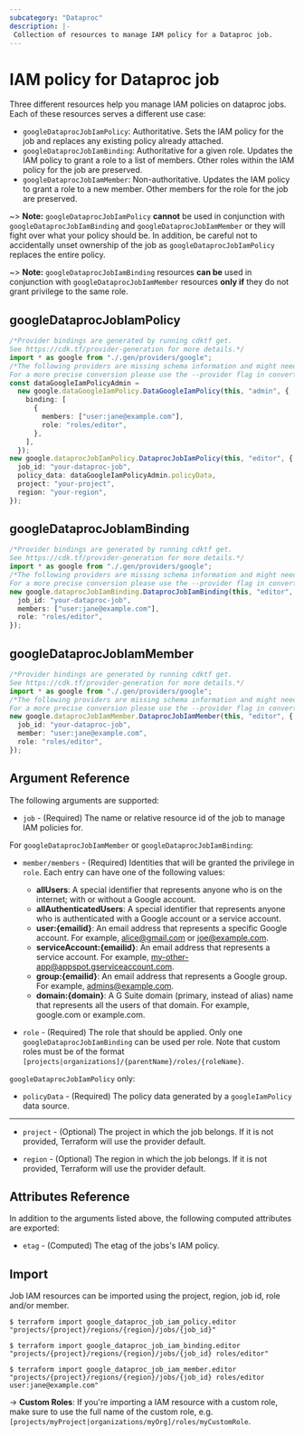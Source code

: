 ```yaml
---
subcategory: "Dataproc"
description: |-
 Collection of resources to manage IAM policy for a Dataproc job.
---
```


# IAM policy for Dataproc job

Three different resources help you manage IAM policies on dataproc jobs. Each of these resources serves a different use case:

* `googleDataprocJobIamPolicy`: Authoritative. Sets the IAM policy for the job and replaces any existing policy already attached.
* `googleDataprocJobIamBinding`: Authoritative for a given role. Updates the IAM policy to grant a role to a list of members. Other roles within the IAM policy for the job are preserved.
* `googleDataprocJobIamMember`: Non-authoritative. Updates the IAM policy to grant a role to a new member. Other members for the role for the job are preserved.

\~> **Note:** `googleDataprocJobIamPolicy` **cannot** be used in conjunction with `googleDataprocJobIamBinding` and `googleDataprocJobIamMember` or they will fight over what your policy should be. In addition, be careful not to accidentally unset ownership of the job as `googleDataprocJobIamPolicy` replaces the entire policy.

\~> **Note:** `googleDataprocJobIamBinding` resources **can be** used in conjunction with `googleDataprocJobIamMember` resources **only if** they do not grant privilege to the same role.

## googleDataprocJobIamPolicy

```typescript
/*Provider bindings are generated by running cdktf get.
See https://cdk.tf/provider-generation for more details.*/
import * as google from "./.gen/providers/google";
/*The following providers are missing schema information and might need manual adjustments to synthesize correctly: google.
For a more precise conversion please use the --provider flag in convert.*/
const dataGoogleIamPolicyAdmin =
  new google.dataGoogleIamPolicy.DataGoogleIamPolicy(this, "admin", {
    binding: [
      {
        members: ["user:jane@example.com"],
        role: "roles/editor",
      },
    ],
  });
new google.dataprocJobIamPolicy.DataprocJobIamPolicy(this, "editor", {
  job_id: "your-dataproc-job",
  policy_data: dataGoogleIamPolicyAdmin.policyData,
  project: "your-project",
  region: "your-region",
});

```

## googleDataprocJobIamBinding

```typescript
/*Provider bindings are generated by running cdktf get.
See https://cdk.tf/provider-generation for more details.*/
import * as google from "./.gen/providers/google";
/*The following providers are missing schema information and might need manual adjustments to synthesize correctly: google.
For a more precise conversion please use the --provider flag in convert.*/
new google.dataprocJobIamBinding.DataprocJobIamBinding(this, "editor", {
  job_id: "your-dataproc-job",
  members: ["user:jane@example.com"],
  role: "roles/editor",
});

```

## googleDataprocJobIamMember

```typescript
/*Provider bindings are generated by running cdktf get.
See https://cdk.tf/provider-generation for more details.*/
import * as google from "./.gen/providers/google";
/*The following providers are missing schema information and might need manual adjustments to synthesize correctly: google.
For a more precise conversion please use the --provider flag in convert.*/
new google.dataprocJobIamMember.DataprocJobIamMember(this, "editor", {
  job_id: "your-dataproc-job",
  member: "user:jane@example.com",
  role: "roles/editor",
});

```

## Argument Reference

The following arguments are supported:

* `job` - (Required) The name or relative resource id of the job to manage IAM policies for.

For `googleDataprocJobIamMember` or `googleDataprocJobIamBinding`:

*   `member/members` - (Required) Identities that will be granted the privilege in `role`.
    Each entry can have one of the following values:
    * **allUsers**: A special identifier that represents anyone who is on the internet; with or without a Google account.
    * **allAuthenticatedUsers**: A special identifier that represents anyone who is authenticated with a Google account or a service account.
    * **user:{emailid}**: An email address that represents a specific Google account. For example, alice@gmail.com or joe@example.com.
    * **serviceAccount:{emailid}**: An email address that represents a service account. For example, my-other-app@appspot.gserviceaccount.com.
    * **group:{emailid}**: An email address that represents a Google group. For example, admins@example.com.
    * **domain:{domain}**: A G Suite domain (primary, instead of alias) name that represents all the users of that domain. For example, google.com or example.com.

*   `role` - (Required) The role that should be applied. Only one
    `googleDataprocJobIamBinding` can be used per role. Note that custom roles must be of the format
    `[projects|organizations]/{parentName}/roles/{roleName}`.

`googleDataprocJobIamPolicy` only:

* `policyData` - (Required) The policy data generated by a `googleIamPolicy` data source.

***

*   `project` - (Optional) The project in which the job belongs. If it
    is not provided, Terraform will use the provider default.

*   `region` - (Optional) The region in which the job belongs. If it
    is not provided, Terraform will use the provider default.

## Attributes Reference

In addition to the arguments listed above, the following computed attributes are
exported:

* `etag` - (Computed) The etag of the jobs's IAM policy.

## Import

Job IAM resources can be imported using the project, region, job id, role and/or member.

```console
$ terraform import google_dataproc_job_iam_policy.editor "projects/{project}/regions/{region}/jobs/{job_id}"

$ terraform import google_dataproc_job_iam_binding.editor "projects/{project}/regions/{region}/jobs/{job_id} roles/editor"

$ terraform import google_dataproc_job_iam_member.editor "projects/{project}/regions/{region}/jobs/{job_id} roles/editor user:jane@example.com"
```

\-> **Custom Roles**: If you're importing a IAM resource with a custom role, make sure to use the
full name of the custom role, e.g. `[projects/myProject|organizations/myOrg]/roles/myCustomRole`.
